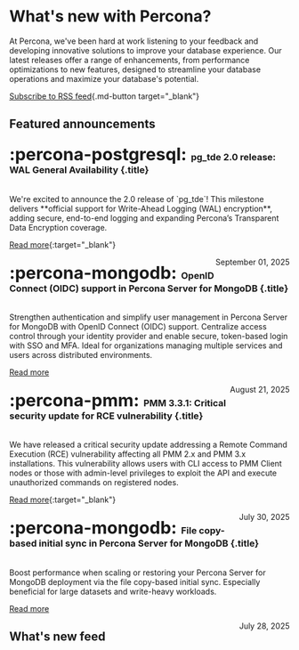 # What's new with Percona?

At Percona, we've been hard at work listening to your feedback and developing innovative solutions to improve your database experience. Our latest releases offer a range of enhancements, from performance optimizations to new features, designed to streamline your database operations and maximize your database's potential.

[Subscribe to RSS feed](https://docs.percona.com/feed_rss_created.xml){.md-button target="_blank"}

## Featured announcements

<div data-grid markdown>

<div data-banner="postgresql" markdown>

### <span style="font-size:1.875em;margin-right:0.125em">:percona-postgresql:</span> pg_tde 2.0 release: WAL General Availability {.title}
<br>
We're excited to announce the 2.0 release of `pg_tde`! This milestone delivers **official support for Write-Ahead Logging (WAL) encryption**, adding secure, end-to-end logging and expanding Percona’s Transparent Data Encryption coverage.

<div class="actions" markdown>

[Read more](../new/posts/PostgreSQL/pg-tde-2.0-release.md){:target="_blank"}

<span style="float: right;">September 01, 2025</span>

</div>
</div>

<div data-banner="mongodb" markdown>

### <span style="font-size:1.875em;margin-right:0.125em">:percona-mongodb:</span> OpenID Connect (OIDC) support in Percona Server for MongoDB {.title}
<br>
Strengthen authentication and simplify user management in Percona Server for MongoDB with OpenID Connect (OIDC) support. Centralize access control through your identity provider and enable secure, token-based login with SSO and MFA. Ideal for organizations managing multiple services and users across distributed environments.

<div class="actions" markdown>

[Read more](../new/posts/MongoDB/oidc-support.md)

<span style="float: right;">August 21, 2025</span>


</div>
</div>


<div data-banner="pmm" markdown>

### <span style="font-size:1.875em;margin-right:0.125em">:percona-pmm:</span>  PMM 3.3.1: Critical security update for RCE vulnerability {.title}
<br>
We have released a critical security update addressing a Remote Command Execution (RCE) vulnerability affecting all PMM 2.x and PMM 3.x installations. This vulnerability allows users with CLI access to PMM Client nodes or those with admin-level privileges to exploit the API and execute unauthorized commands on registered nodes.

<div class="actions" markdown>

[Read more](../new/posts/Percona%20Monitoring%20and%20Management/pmm-3.3.1-release.md){:target="_blank"}

<span style="float: right;">July 30, 2025</span>

</div>
</div>

<div data-banner="mongodb" markdown>

### <span style="font-size:1.875em;margin-right:0.125em">:percona-mongodb:</span> File copy-based initial sync in Percona Server for MongoDB {.title}
<br>
Boost performance when scaling or restoring your Percona Server for MongoDB deployment via the file copy-based initial sync. Especially beneficial for large datasets and write-heavy workloads.

<div class="actions" markdown>

[Read more](../new/posts/MongoDB/file-copy-based-init-sync.md)

<span style="float: right;">July 28, 2025</span>

</div>
</div>




</div>

## What's new feed
